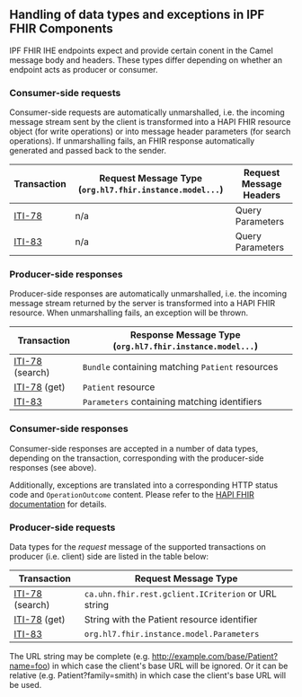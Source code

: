 ## Handling of data types and exceptions in IPF FHIR Components

IPF FHIR IHE endpoints expect and provide certain conent in the Camel message body and headers.
These types differ depending on whether an endpoint acts as producer or consumer.

### Consumer-side requests

Consumer-side requests are automatically unmarshalled, i.e. the incoming message stream sent by the client 
is transformed into a HAPI FHIR resource object (for write operations) or into message header parameters
 (for search operations).
If unmarshalling fails, an FHIR response automatically generated and passed back to the sender.

| Transaction      | Request Message Type (`org.hl7.fhir.instance.model...`) | Request Message Headers
|------------------|-------------------------------------------------------- | --------------------------
| [ITI-78]         | n/a                                                     | Query Parameters
| [ITI-83] 	       | n/a                                                     | Query Parameters


### Producer-side responses

Producer-side responses are automatically unmarshalled, i.e. the incoming message stream returned by the server 
is transformed into a HAPI FHIR resource. When unmarshalling fails, an exception will be thrown.

| Transaction       | Response Message Type (`org.hl7.fhir.instance.model...`) 
|-------------------|---------------------------------------------------------
| [ITI-78] (search) | `Bundle` containing matching `Patient` resources 
| [ITI-78] (get)    | `Patient` resource
| [ITI-83]          | `Parameters` containing matching identifiers     

### Consumer-side responses

Consumer-side responses are accepted in a number of data types, depending on the transaction, corresponding with
the producer-side responses (see above).

Additionally, exceptions are translated into a corresponding HTTP status code and `OperationOutcome` content.
Please refer to the [HAPI FHIR documentation](http://jamesagnew.github.io/hapi-fhir/doc_rest_server.html#ExceptionError_Handling)
for details.


### Producer-side requests

Data types for the *request* message of the supported transactions on producer (i.e. client) side are listed in the table below:

| Transaction       | Request Message Type  |
|-------------------|-------------------------------------------------------- | 
| [ITI-78] (search) | `ca.uhn.fhir.rest.gclient.ICriterion` or URL string     | 
| [ITI-78] (get)    | String with the Patient resource identifier             | 
| [ITI-83]          | `org.hl7.fhir.instance.model.Parameters`                | 

The URL string may be complete (e.g. http://example.com/base/Patient?name=foo) in which case the client's base URL will be ignored. 
Or it can be relative (e.g. Patient?family=smith) in which case the client's base URL will be used.


[ITI-78]: iti78.html
[ITI-83]: iti83.html